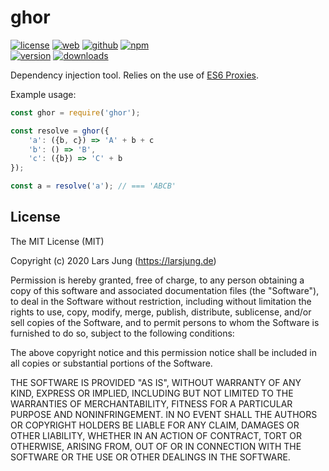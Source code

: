 # ghor

[![license][license-img]][github] [![web][web-img]][web] [![github][github-img]][github] [![npm][npm-img]][npm]  
[![version][npm-v-img]][npm] [![downloads][npm-dm-img]][npm]

Dependency injection tool. Relies on the use of [ES6 Proxies][proxy].


Example usage:

```js
const ghor = require('ghor');

const resolve = ghor({
    'a': ({b, c}) => 'A' + b + c
    'b': () => 'B',
    'c': ({b}) => 'C' + b
});

const a = resolve('a'); // === 'ABCB'
```


## License
The MIT License (MIT)

Copyright (c) 2020 Lars Jung (https://larsjung.de)

Permission is hereby granted, free of charge, to any person obtaining a copy
of this software and associated documentation files (the "Software"), to deal
in the Software without restriction, including without limitation the rights
to use, copy, modify, merge, publish, distribute, sublicense, and/or sell
copies of the Software, and to permit persons to whom the Software is
furnished to do so, subject to the following conditions:

The above copyright notice and this permission notice shall be included in
all copies or substantial portions of the Software.

THE SOFTWARE IS PROVIDED "AS IS", WITHOUT WARRANTY OF ANY KIND, EXPRESS OR
IMPLIED, INCLUDING BUT NOT LIMITED TO THE WARRANTIES OF MERCHANTABILITY,
FITNESS FOR A PARTICULAR PURPOSE AND NONINFRINGEMENT. IN NO EVENT SHALL THE
AUTHORS OR COPYRIGHT HOLDERS BE LIABLE FOR ANY CLAIM, DAMAGES OR OTHER
LIABILITY, WHETHER IN AN ACTION OF CONTRACT, TORT OR OTHERWISE, ARISING FROM,
OUT OF OR IN CONNECTION WITH THE SOFTWARE OR THE USE OR OTHER DEALINGS IN
THE SOFTWARE.


[web]: https://larsjung.de/ghor/
[github]: https://github.com/lrsjng/ghor
[npm]: https://www.npmjs.org/package/ghor

[license-img]: https://img.shields.io/badge/license-MIT-a0a060.svg?style=flat-square
[web-img]: https://img.shields.io/badge/web-larsjung.de/ghor-a0a060.svg?style=flat-square
[github-img]: https://img.shields.io/badge/github-lrsjng/ghor-a0a060.svg?style=flat-square
[npm-img]: https://img.shields.io/badge/npm-ghor-a0a060.svg?style=flat-square

[npm-v-img]: https://img.shields.io/npm/v/ghor.svg?style=flat-square
[npm-dm-img]: https://img.shields.io/npm/dm/ghor.svg?style=flat-square

[proxy]: http://kangax.github.io/compat-table/es6/#test-Proxy
